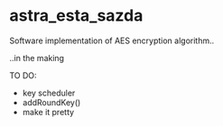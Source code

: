 # astra_esta_sazda
Software implementation of AES encryption algorithm..

..in the making

TO DO:
  - key scheduler
  - addRoundKey()
  - make it pretty
